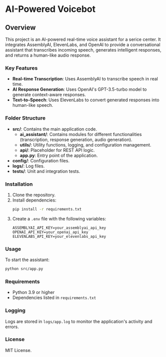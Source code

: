 # AI-Powered Voicebot

## Overview
This project is an AI-powered real-time voice assistant for a serice center. It integrates AssemblyAI, ElevenLabs, and OpenAI to provide a conversational assistant that transcribes incoming speech, generates intelligent responses, and returns a human-like audio response.

### Key Features
- **Real-time Transcription**: Uses AssemblyAI to transcribe speech in real time.
- **AI Response Generation**: Uses OpenAI's GPT-3.5-turbo model to generate context-aware responses.
- **Text-to-Speech**: Uses ElevenLabs to convert generated responses into human-like speech.

### Folder Structure
- **src/**: Contains the main application code.
  - **ai_assistant/**: Contains modules for different functionalities (transcription, response generation, audio generation).
  - **utils/**: Utility functions, logging, and configuration management.
  - **api/**: Placeholder for REST API logic.
  - **app.py**: Entry point of the application.
- **config/**: Configuration files.
- **logs/**: Log files.
- **tests/**: Unit and integration tests.

### Installation
1. Clone the repository.
2. Install dependencies:
   ```sh
   pip install -r requirements.txt
   ```
3. Create a `.env` file with the following variables:
   ```
   ASSEMBLYAI_API_KEY=your_assemblyai_api_key
   OPENAI_API_KEY=your_openai_api_key
   ELEVENLABS_API_KEY=your_elevenlabs_api_key
   ```

### Usage
To start the assistant:
```sh
python src/app.py
```

### Requirements
- Python 3.9 or higher
- Dependencies listed in `requirements.txt`

### Logging
Logs are stored in `logs/app.log` to monitor the application's activity and errors.

### License
MIT License.